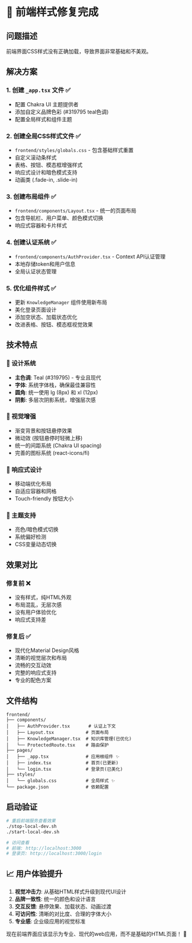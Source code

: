 # 🎨 前端样式修复完成

## 问题描述
前端界面CSS样式没有正确加载，导致界面非常基础和不美观。

## 解决方案

### 1. 创建 `_app.tsx` 文件 ✅
- 配置 Chakra UI 主题提供者
- 添加自定义品牌色彩 (#319795 teal色调)
- 配置全局样式和组件主题

### 2. 创建全局CSS样式文件 ✅
- `frontend/styles/globals.css` - 包含基础样式重置
- 自定义滚动条样式
- 表格、按钮、模态框增强样式
- 响应式设计和暗色模式支持
- 动画类 (.fade-in, .slide-in)

### 3. 创建布局组件 ✅
- `frontend/components/Layout.tsx` - 统一的页面布局
- 包含导航栏、用户菜单、颜色模式切换
- 响应式容器和卡片样式

### 4. 创建认证系统 ✅
- `frontend/components/AuthProvider.tsx` - Context API认证管理
- 本地存储token和用户信息
- 全局认证状态管理

### 5. 优化组件样式 ✅
- 更新 `KnowledgeManager` 组件使用新布局
- 美化登录页面设计
- 添加空状态、加载状态优化
- 改进表格、按钮、模态框视觉效果

## 技术特点

### 🎨 设计系统
- **主色调**: Teal (#319795) - 专业且现代
- **字体**: 系统字体栈，确保最佳兼容性  
- **圆角**: 统一使用 lg (8px) 和 xl (12px)
- **阴影**: 多层次阴影系统，增强层次感

### 🌈 视觉增强
- 渐变背景和按钮悬停效果
- 微动效 (按钮悬停时轻微上移)
- 统一的间距系统 (Chakra UI spacing)
- 完善的图标系统 (react-icons/fi)

### 📱 响应式设计
- 移动端优化布局
- 自适应容器和网格
- Touch-friendly 按钮大小

### 🌙 主题支持
- 亮色/暗色模式切换
- 系统偏好检测
- CSS变量动态切换

## 效果对比

### 修复前 ❌
- 没有样式，纯HTML外观
- 布局混乱，无层次感
- 没有用户体验优化
- 响应式支持差

### 修复后 ✅
- 现代化Material Design风格
- 清晰的视觉层次和布局
- 流畅的交互动效
- 完整的响应式支持
- 专业的配色方案

## 文件结构

```
frontend/
├── components/
│   ├── AuthProvider.tsx       # 认证上下文
│   ├── Layout.tsx            # 页面布局
│   ├── KnowledgeManager.tsx  # 知识库管理(已优化)
│   └── ProtectedRoute.tsx    # 路由保护
├── pages/
│   ├── _app.tsx              # 应用根组件 ✨
│   ├── index.tsx             # 首页(已更新)
│   └── login.tsx             # 登录页(已美化)
├── styles/
│   └── globals.css           # 全局样式 ✨
└── package.json              # 依赖配置
```

## 启动验证

```bash
# 重启前端服务查看效果
./stop-local-dev.sh
./start-local-dev.sh

# 访问查看
# 前端: http://localhost:3000
# 登录页: http://localhost:3000/login
```

## 📈 用户体验提升

1. **视觉冲击力**: 从基础HTML样式升级到现代UI设计
2. **品牌一致性**: 统一的颜色和设计语言
3. **交互反馈**: 悬停效果、加载状态、动画过渡
4. **可访问性**: 清晰的对比度、合理的字体大小
5. **专业感**: 企业级应用的视觉标准

现在前端界面应该显示为专业、现代的web应用，而不是基础的HTML页面！ 🎉 